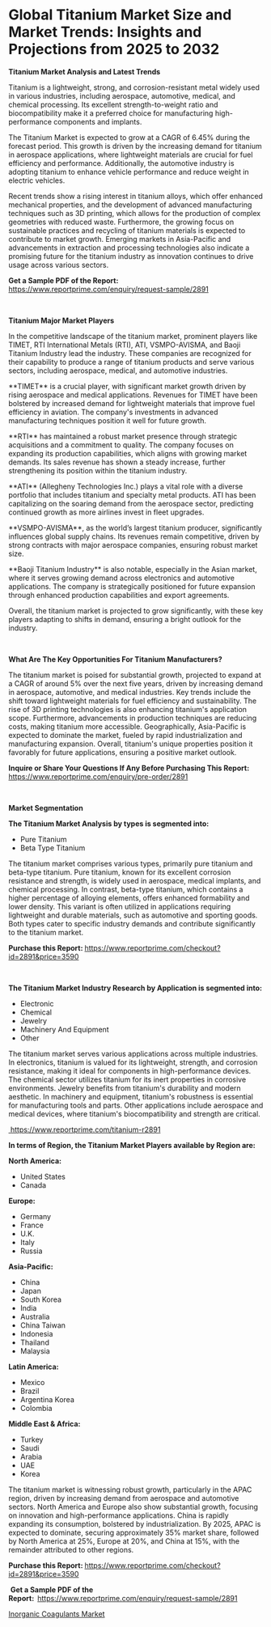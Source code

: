 <p><h1>Global Titanium Market Size and Market Trends: Insights and Projections from 2025 to 2032</h1></p><p><strong>Titanium Market Analysis and Latest Trends</strong></p>
<p><p>Titanium is a lightweight, strong, and corrosion-resistant metal widely used in various industries, including aerospace, automotive, medical, and chemical processing. Its excellent strength-to-weight ratio and biocompatibility make it a preferred choice for manufacturing high-performance components and implants.</p><p>The Titanium Market is expected to grow at a CAGR of 6.45% during the forecast period. This growth is driven by the increasing demand for titanium in aerospace applications, where lightweight materials are crucial for fuel efficiency and performance. Additionally, the automotive industry is adopting titanium to enhance vehicle performance and reduce weight in electric vehicles. </p><p>Recent trends show a rising interest in titanium alloys, which offer enhanced mechanical properties, and the development of advanced manufacturing techniques such as 3D printing, which allows for the production of complex geometries with reduced waste. Furthermore, the growing focus on sustainable practices and recycling of titanium materials is expected to contribute to market growth. Emerging markets in Asia-Pacific and advancements in extraction and processing technologies also indicate a promising future for the titanium industry as innovation continues to drive usage across various sectors.</p></p>
<p><strong>Get a Sample PDF of the Report:&nbsp;</strong> <a href="https://www.reportprime.com/enquiry/request-sample/2891?utm_campaign=3202&utm_medium=2&utm_source=Github&utm_content=ia&utm_term=18032025&utm_id=titanium">https://www.reportprime.com/enquiry/request-sample/2891</a></p>
<p>&nbsp;</p>
<p><strong>Titanium Major Market Players</strong></p>
<p><p>In the competitive landscape of the titanium market, prominent players like TIMET, RTI International Metals (RTI), ATI, VSMPO-AVISMA, and Baoji Titanium Industry lead the industry. These companies are recognized for their capability to produce a range of titanium products and serve various sectors, including aerospace, medical, and automotive industries.</p><p>**TIMET** is a crucial player, with significant market growth driven by rising aerospace and medical applications. Revenues for TIMET have been bolstered by increased demand for lightweight materials that improve fuel efficiency in aviation. The company's investments in advanced manufacturing techniques position it well for future growth.</p><p>**RTI** has maintained a robust market presence through strategic acquisitions and a commitment to quality. The company focuses on expanding its production capabilities, which aligns with growing market demands. Its sales revenue has shown a steady increase, further strengthening its position within the titanium industry.</p><p>**ATI** (Allegheny Technologies Inc.) plays a vital role with a diverse portfolio that includes titanium and specialty metal products. ATI has been capitalizing on the soaring demand from the aerospace sector, predicting continued growth as more airlines invest in fleet upgrades.</p><p>**VSMPO-AVISMA**, as the world’s largest titanium producer, significantly influences global supply chains. Its revenues remain competitive, driven by strong contracts with major aerospace companies, ensuring robust market size.</p><p>**Baoji Titanium Industry** is also notable, especially in the Asian market, where it serves growing demand across electronics and automotive applications. The company is strategically positioned for future expansion through enhanced production capabilities and export agreements.</p><p>Overall, the titanium market is projected to grow significantly, with these key players adapting to shifts in demand, ensuring a bright outlook for the industry.</p></p>
<p>&nbsp;</p>
<p><strong>What Are The Key Opportunities For Titanium Manufacturers?</strong></p>
<p><p>The titanium market is poised for substantial growth, projected to expand at a CAGR of around 5% over the next five years, driven by increasing demand in aerospace, automotive, and medical industries. Key trends include the shift toward lightweight materials for fuel efficiency and sustainability. The rise of 3D printing technologies is also enhancing titanium's application scope. Furthermore, advancements in production techniques are reducing costs, making titanium more accessible. Geographically, Asia-Pacific is expected to dominate the market, fueled by rapid industrialization and manufacturing expansion. Overall, titanium's unique properties position it favorably for future applications, ensuring a positive market outlook.</p></p>
<p><strong>Inquire or Share Your Questions If Any Before Purchasing This Report:</strong> <a href="https://www.reportprime.com/enquiry/pre-order/2891?utm_campaign=3202&utm_medium=2&utm_source=Github&utm_content=ia&utm_term=18032025&utm_id=titanium">https://www.reportprime.com/enquiry/pre-order/2891</a></p>
<p>&nbsp;</p>
<p><strong>Market Segmentation</strong></p>
<p><strong>The Titanium Market Analysis by types is segmented into:</strong></p>
<p><ul><li>Pure Titanium</li><li>Beta Type Titanium</li></ul></p>
<p><p>The titanium market comprises various types, primarily pure titanium and beta-type titanium. Pure titanium, known for its excellent corrosion resistance and strength, is widely used in aerospace, medical implants, and chemical processing. In contrast, beta-type titanium, which contains a higher percentage of alloying elements, offers enhanced formability and lower density. This variant is often utilized in applications requiring lightweight and durable materials, such as automotive and sporting goods. Both types cater to specific industry demands and contribute significantly to the titanium market.</p></p>
<p><strong>Purchase this Report:&nbsp;</strong><a href="https://www.reportprime.com/checkout?id=2891&price=3590&utm_campaign=3202&utm_medium=2&utm_source=Github&utm_content=ia&utm_term=18032025&utm_id=titanium">https://www.reportprime.com/checkout?id=2891&price=3590</a></p>
<p>&nbsp;</p>
<p><strong>The Titanium Market Industry Research by Application is segmented into:</strong></p>
<p><ul><li>Electronic</li><li>Chemical</li><li>Jewelry</li><li>Machinery And Equipment</li><li>Other</li></ul></p>
<p><p>The titanium market serves various applications across multiple industries. In electronics, titanium is valued for its lightweight, strength, and corrosion resistance, making it ideal for components in high-performance devices. The chemical sector utilizes titanium for its inert properties in corrosive environments. Jewelry benefits from titanium's durability and modern aesthetic. In machinery and equipment, titanium's robustness is essential for manufacturing tools and parts. Other applications include aerospace and medical devices, where titanium's biocompatibility and strength are critical.</p></p>
<p><a href="https://www.reportprime.com/titanium-r2891?utm_campaign=3202&utm_medium=2&utm_source=Github&utm_content=ia&utm_term=18032025&utm_id=titanium">&nbsp;https://www.reportprime.com/titanium-r2891</a></p>
<p><strong>In terms of Region, the Titanium Market Players available by Region are:</strong></p>
<p>
    <p> <strong> North America: </strong>
        <ul>
            <li>United States</li>
            <li>Canada</li>
        </ul>
        </p> 
    <p> <strong> Europe: </strong>
        <ul>
            <li>Germany</li>
            <li>France</li>
            <li>U.K.</li>
            <li>Italy</li>
            <li>Russia</li>
        </ul>
        </p> 
    <p> <strong> Asia-Pacific: </strong>
        <ul>
            <li>China</li>
            <li>Japan</li>
            <li>South Korea</li>
            <li>India</li>
            <li>Australia</li>
            <li>China Taiwan</li>
            <li>Indonesia</li>
            <li>Thailand</li>
            <li>Malaysia</li>
        </ul>
        </p> 
    <p> <strong> Latin America: </strong>
        <ul>
            <li>Mexico</li>
            <li>Brazil</li>
            <li>Argentina Korea</li>
            <li>Colombia</li>
        </ul>
        </p> 
    <p> <strong> Middle East & Africa: </strong>
        <ul>
            <li>Turkey</li>
            <li>Saudi</li>
            <li>Arabia</li>
            <li>UAE</li>
            <li>Korea</li>
        </ul>
    </p>
    </p>
<p><p>The titanium market is witnessing robust growth, particularly in the APAC region, driven by increasing demand from aerospace and automotive sectors. North America and Europe also show substantial growth, focusing on innovation and high-performance applications. China is rapidly expanding its consumption, bolstered by industrialization. By 2025, APAC is expected to dominate, securing approximately 35% market share, followed by North America at 25%, Europe at 20%, and China at 15%, with the remainder attributed to other regions.</p></p>
<p><strong>Purchase this Report: </strong><a href="https://www.reportprime.com/checkout?id=2891&price=3590&utm_campaign=3202&utm_medium=2&utm_source=Github&utm_content=ia&utm_term=18032025&utm_id=titanium">https://www.reportprime.com/checkout?id=2891&price=3590</a></p>
<p>&nbsp;<strong>Get a Sample PDF of the Report:&nbsp;&nbsp;</strong><a href="https://www.reportprime.com/enquiry/request-sample/2891?utm_campaign=3202&utm_medium=2&utm_source=Github&utm_content=ia&utm_term=18032025&utm_id=titanium">https://www.reportprime.com/enquiry/request-sample/2891</a></p>
<p><strong></strong></p>
<p><p><a href="https://github.com/usraceby/Market-Research-Report-List-1/blob/main/inorganic-coagulants-market.md?utm_campaign=3202&utm_medium=2&utm_source=Github&utm_content=ia&utm_term=18032025&utm_id=titanium">Inorganic Coagulants Market</a></p></p>